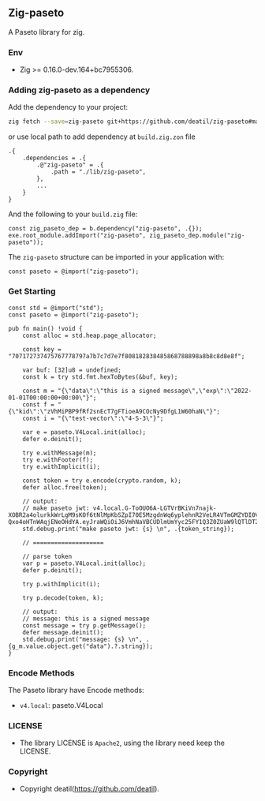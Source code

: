 ## Zig-paseto 

A Paseto library for zig.


### Env

 - Zig >= 0.16.0-dev.164+bc7955306.


### Adding zig-paseto as a dependency

Add the dependency to your project:

```sh
zig fetch --save=zig-paseto git+https://github.com/deatil/zig-paseto#main
```

or use local path to add dependency at `build.zig.zon` file

```zig
.{
    .dependencies = .{
        .@"zig-paseto" = .{
            .path = "./lib/zig-paseto",
        },
        ...
    }
}
```

And the following to your `build.zig` file:

```zig
const zig_paseto_dep = b.dependency("zig-paseto", .{});
exe.root_module.addImport("zig-paseto", zig_paseto_dep.module("zig-paseto"));
```

The `zig-paseto` structure can be imported in your application with:

```zig
const paseto = @import("zig-paseto");
```


### Get Starting

~~~zig
const std = @import("std");
const paseto = @import("zig-paseto");

pub fn main() !void {
    const alloc = std.heap.page_allocator;

    const key = "707172737475767778797a7b7c7d7e7f808182838485868788898a8b8c8d8e8f";

    var buf: [32]u8 = undefined;
    const k = try std.fmt.hexToBytes(&buf, key);

    const m = "{\"data\":\"this is a signed message\",\"exp\":\"2022-01-01T00:00:00+00:00\"}";
    const f = "{\"kid\":\"zVhMiPBP9fRf2snEcT7gFTioeA9COcNy9DfgL1W60haN\"}";
    const i = "{\"test-vector\":\"4-S-3\"}";

    var e = paseto.V4Local.init(alloc);
    defer e.deinit();

    try e.withMessage(m);
    try e.withFooter(f);
    try e.withImplicit(i);

    const token = try e.encode(crypto.random, k);
    defer alloc.free(token);
    
    // output: 
    // make paseto jwt: v4.local.G-ToOUO6A-LGTVrBKiVn7najk-XOBR2a4olurkkWrLgM9sKOf6tNlMpKbSZpI70E5MzgdnWq6yplehnR2VeLR4VTmGMZYDI0VMotPJpKJeBuS7xDoCsm8z_5wA9af2ZtTfrlMY5ErELyiqx5pqdVAzSBP9ZM6-Qxo4oHTnWAqjENeOHdYA.eyJraWQiOiJ6VmhNaVBCUDlmUmYyc25FY1Q3Z0ZUaW9lQTlDT2NOeTlEZmdMMVc2MGhhTiJ9
    std.debug.print("make paseto jwt: {s} \n", .{token_string});

    // ====================

    // parse token
    var p = paseto.V4Local.init(alloc);
    defer p.deinit();

    try p.withImplicit(i);

    try p.decode(token, k);
    
    // output: 
    // message: this is a signed message
    const message = try p.getMessage();
    defer message.deinit();
    std.debug.print("message: {s} \n", .{g_m.value.object.get("data").?.string});
}
~~~


### Encode Methods

The Paseto library have Encode methods:

 - `v4.local`: paseto.V4Local


### LICENSE

*  The library LICENSE is `Apache2`, using the library need keep the LICENSE.


### Copyright

*  Copyright deatil(https://github.com/deatil).
